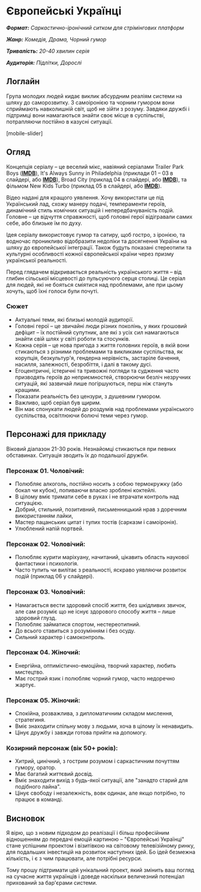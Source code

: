 # Європейські Українці

***Формат:** Саркастично-іронічний ситком для стрімінгових платформ*

***Жанр:** Комедія, Драма, Чорний гумор*

***Тривалість:** 20-40 хвилин серія*

***Аудиторія:** Підлітки, Дорослі*

## Логлайн

Група молодих людей кидає виклик абсурдним реаліям системи на шляху до саморозвитку. З самоіронією та чорним гумором вони сприймають навколишній світ, щоб не зійти з розуму. Завдяки дружбі і підтримці вони намагаються знайти своє місце в суспільстві, потрапляючи постійно в казусні ситуації.

[mobile-slider]

## Огляд

Концепція серіалу – це веселий мікс, навіяний серіалами Trailer Park Boys ([**IMDB**](https://www.imdb.com/title/tt0290988/)), It's Always Sunny in Philadelphia (приклади 01 – 03 в слайдері, або [**IMDB**](https://www.imdb.com/title/tt0472954/)), Broad City (приклад 04 в слайдері, або [**IMDB**](https://www.imdb.com/title/tt2578560/)), та фільмом New Kids Turbo (приклад 05 в слайдері, або [**IMDB**](https://www.imdb.com/title/tt1648112/)). 

Відео надані для кращого уявлення. Хочу використати це під Український лад, схожу манеру подачі, темпераменти героїв, динамічний стиль комічних ситуацій і непередбачуваність подій. Головне – це відчуття справжності, щоб головні герої відігравали самих себе, або близьке їм по духу.

Ідея серіалу використовує гумор та сатиру, щоб гостро, з іронією, та водночас проникливо відобразити недоліки та досягнення України на шляху до європейської інтеграції. Також будуть показані стереотипи та культурні особливості кожної європейської країни через призму української реальності. 

Перед глядачем відкривається реальність українського життя – від глибин сільської місцевості до пульсуючого серця столиці. Це серіал для людей, які не бояться сміятися над проблемами, але при цьому хочуть, щоб їхні голоси були почуті.

### Сюжет

- Актуальні теми, які близькі молодій аудиторії.
- Головні герої – це звичайні люди різних поколінь, у яких грошовий дефіцит – їх постійний супутник, але які з усіх сил намагаються знайти свій шлях у світі роботи та стосунків.
- Кожна серія – це нова пригода з життя головних героїв, в якій вони стикаються з різними проблемами та викликами суспільства, як корупція, безкультур'я, гендерна нерівність, застаріле бачення, насилля, залежності, безробіття, і далі в такому дусі.
- Егоцентричні, істеричні та тривожні погляди та судження часто призводять героїв до неприємностей, створюючи безліч незручних ситуацій, які зазвичай лише погіршуються, перш ніж стануть кращими.
- Показати реальність без цензури, з душевним гумором.
- Важливо, щоб серіал був щирим.
- Він має спонукати людей до роздумів над проблемами українського суспільства, освітлюючи болючі теми через гумор.

## Персонажі для прикладу

Віковий діапазон 21-30 років. Незнайомці стикаються при певних обставинах. Ситуація зводить їх до подальшої дружби.

### Персонаж 01. Чоловічий:

- Полюбляє алкоголь, постійно носить з собою термокружку (або бокал чи кубок), попиваючи власно зроблені коктейлі.
- В цілому вміє тримати себе в руках і не втрачати контроль над ситуацією.
- Добрий, стильний, позитивний, письменницький нрав з доречним використанням лайки,
- Мастер пацанських цитат і тупих тостів (сарказм і самоіронія).
- Улюблений напій портвей.

### Персонаж 02. Чоловічий:

- Полюбляє курити маріхуану, начитаний, цікавить область наукової фантастики і психологія.
- Часто тупить чи вилітає з реальності, яскраво уявляючи розвиток подій (приклад 06 у слайдері).

### Персонаж 03. Чоловічий:

- Намагається вести здоровий спосіб життя, без шкідливих звичок, але сам розуміє що не існує здорового способу життя – лише здоровий глузд.
- Полюбляє займатися спортом, нестереотипний.
- До всього ставиться з розумінням і без осуду.
- Сильний характер і самоконтроль.

### Персонаж 04. Жіночий:

- Енергійна, оптимістично-емоційна, творчий характер, любить мистецтво.
- Має гострий язик і полюбляє чорний гумор, часто недоречно жартує.

### Персонаж 05. Жіночий:

- Спокійна, розважлива, з дипломатичним складом мислення, стратегиня.
- Вміє знаходити спільну мову з людьми, хоча в цілому їх ненавидить.
- Цінує дружбу і завжди готова прийти на допомогу.

### Козирний персонаж (вік 50+ років):

- Хитрий, цинічний, з гострим розумом і саркастичним почуттям гумору, оратор.
- Має багатий життєвий досвід.
- Вміє знаходити вихід з будь-якої ситуації, але "занадто старий для подібного лайна".
- Цінує свободу і незалежність, вовк одинак, але якщо потрібно, то працює в команді.

## Висновок

Я вірю, що з новим підходом до реалізації і більш професійним відношенням до передачі емоцій картиною – "Європейські Українці" стане успішним проектом і візитівкою на світовому телевізійному ринку, для подальших інвестицій на розвиток наступних ідей. Бо ідей безмежна кількість, і є з чим працювати, але потрібні ресурси.

Тому прошу підтримати цей унікальний проект, який змінить ваш погляд на сучасне життя українців і доведе наскільки величезний потенціал прихований за бар'єрами системи.